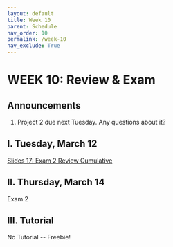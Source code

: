 ```yaml
---
layout: default
title: Week 10
parent: Schedule
nav_order: 10
permalink: /week-10
nav_exclude: True
---
```


# WEEK 10: Review & Exam

## Announcements
1. Project 2 due next Tuesday. Any questions about it?

## I. Tuesday, March 12
[Slides 17: Exam 2 Review Cumulative](https://docs.google.com/presentation/d/1JT6sr7qfs_v0aBbdhHM1akvnyfYt7RAYaMc7E23CtEI/edit?usp=sharing) 

## II. Thursday, March 14
Exam 2

## III. Tutorial
No Tutorial -- Freebie!
